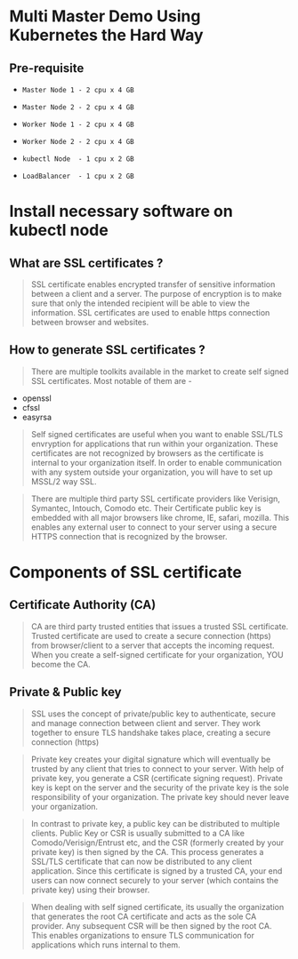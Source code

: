 # Multi Master Demo Using Kubernetes the Hard Way 

##  Pre-requisite 

*     Master Node 1 - 2 cpu x 4 GB 
*     Master Node 2 - 2 cpu x 4 GB 
*     Worker Node 1 - 2 cpu x 4 GB 
*     Worker Node 2 - 2 cpu x 4 GB 
*     kubectl Node  - 1 cpu x 2 GB 
*     LoadBalancer  - 1 cpu x 2 GB


# Install necessary software on kubectl node

##  What are SSL certificates ?

> SSL certificate enables encrypted transfer of sensitive information between a client and a server. The purpose of encryption is to make sure that only the intended recipient will be able to view the information. SSL certificates are used to enable https connection between browser and websites.

##  How to generate SSL certificates ?

> There are multiple toolkits available in the market to create self signed SSL certificates. Most notable of them are - 

*  openssl
*  cfssl
*  easyrsa 

> Self signed certificates are useful when you want to enable SSL/TLS envryption for applications that run within your organization. These certificates are not recognized by browsers as the certificate is internal to your organization itself. In order to enable communication with any system outside your organization, you will have to set up MSSL/2 way SSL. 

> There are multiple third party SSL certificate providers like Verisign, Symantec, Intouch, Comodo etc. Their Certificate public key is embedded with all major browsers like chrome, IE, safari, mozilla. This enables any external user to connect to your server using a secure HTTPS connection that is recognized by the browser.  

#  Components of SSL certificate 

##  Certificate Authority (CA)

> CA are third party trusted entities that issues a trusted SSL certificate. Trusted certificate are used to create a secure connection (https) from browser/client to a server that accepts the incoming request. When you create a self-signed certificate for your organization, YOU become the CA. 

##  Private & Public key

> SSL uses the concept of private/public key to authenticate, secure and manage connection between client and server. They work together to ensure TLS handshake takes place, creating a secure connection (https)

> Private key creates your digital signature which will eventually be trusted by any client that tries to connect to your server. With help of private key, you generate a CSR (certificate signing request). Private key is kept on the server and the security of the private key is the sole responsibility of your organization. The private key should never leave your organization. 

> In contrast to private key, a public key can be distributed to multiple clients. Public Key or CSR is usually submitted to a CA like Comodo/Verisign/Entrust etc, and the CSR (formerly created by your private key) is then signed by the CA. This process generates a SSL/TLS certificate that can now be distributed to any client application. Since this certificate is signed by a trusted CA, your end users can now connect securely to your server (which contains the private key) using their browser. 

> When dealing with self signed certificate, its usually the organization that generates the root CA certificate and acts as the sole CA provider. Any subsequent CSR will be then signed by the root CA. This enables organizations to ensure TLS communication for applications which runs internal to them. 




















